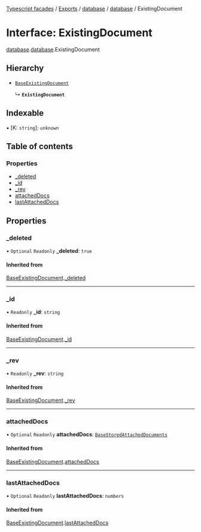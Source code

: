 [Typescript facades](../index.md) / [Exports](../modules.md) / [database](../modules/database.md) / [database](../modules/database.database.md) / ExistingDocument

# Interface: ExistingDocument

[database](../modules/database.md).[database](../modules/database.database.md).ExistingDocument

## Hierarchy

- [`BaseExistingDocument`](database.database.BaseExistingDocument.md)

  ↳ **`ExistingDocument`**

## Indexable

▪ [K: `string`]: `unknown`

## Table of contents

### Properties

- [\_deleted](database.database.ExistingDocument.md#_deleted)
- [\_id](database.database.ExistingDocument.md#_id)
- [\_rev](database.database.ExistingDocument.md#_rev)
- [attachedDocs](database.database.ExistingDocument.md#attacheddocs)
- [lastAttachedDocs](database.database.ExistingDocument.md#lastattacheddocs)

## Properties

### \_deleted

• `Optional` `Readonly` **\_deleted**: ``true``

#### Inherited from

[BaseExistingDocument](database.database.BaseExistingDocument.md).[_deleted](database.database.BaseExistingDocument.md#_deleted)

___

### \_id

• `Readonly` **\_id**: `string`

#### Inherited from

[BaseExistingDocument](database.database.BaseExistingDocument.md).[_id](database.database.BaseExistingDocument.md#_id)

___

### \_rev

• `Readonly` **\_rev**: `string`

#### Inherited from

[BaseExistingDocument](database.database.BaseExistingDocument.md).[_rev](database.database.BaseExistingDocument.md#_rev)

___

### attachedDocs

• `Optional` `Readonly` **attachedDocs**: [`BaseStoredAttachedDocuments`](../modules/database.database.md#basestoredattacheddocuments)

#### Inherited from

[BaseExistingDocument](database.database.BaseExistingDocument.md).[attachedDocs](database.database.BaseExistingDocument.md#attacheddocs)

___

### lastAttachedDocs

• `Optional` `Readonly` **lastAttachedDocs**: `numbers`

#### Inherited from

[BaseExistingDocument](database.database.BaseExistingDocument.md).[lastAttachedDocs](database.database.BaseExistingDocument.md#lastattacheddocs)
